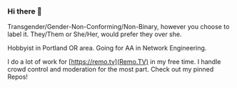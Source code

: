 ### Hi there 👋

<!--
**bmorrison4/bmorrison4** is a ✨ _special_ ✨ repository because its `README.md` (this file) appears on your GitHub profile.

Here are some ideas to get you started:

- 🔭 I’m currently working on ...
- 🌱 I’m currently learning ...
- 👯 I’m looking to collaborate on ...
- 🤔 I’m looking for help with ...
- 💬 Ask me about ...
- 📫 How to reach me: ...
- 😄 Pronouns: ...
- ⚡ Fun fact: ...
-->

Transgender/Gender-Non-Conforming/Non-Binary, however you choose to label it.
They/Them or She/Her, would prefer they over she.

Hobbyist in Portland OR area. Going for AA in Network Engineering.

I do a lot of work for [https://remo.tv](Remo.TV) in my free time. I handle crowd control and moderation for the most part. Check out my pinned Repos!
